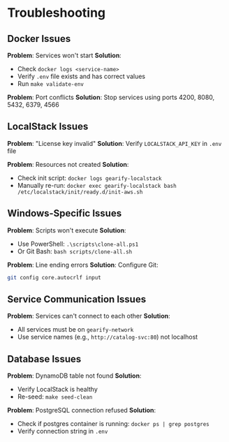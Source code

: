 # Troubleshooting

## Docker Issues

**Problem**: Services won't start
**Solution**:
- Check `docker logs <service-name>`
- Verify `.env` file exists and has correct values
- Run `make validate-env`

**Problem**: Port conflicts
**Solution**: Stop services using ports 4200, 8080, 5432, 6379, 4566

## LocalStack Issues

**Problem**: "License key invalid"
**Solution**: Verify `LOCALSTACK_API_KEY` in `.env` file

**Problem**: Resources not created
**Solution**:
- Check init script: `docker logs gearify-localstack`
- Manually re-run: `docker exec gearify-localstack bash /etc/localstack/init/ready.d/init-aws.sh`

## Windows-Specific Issues

**Problem**: Scripts won't execute
**Solution**:
- Use PowerShell: `.\scripts\clone-all.ps1`
- Or Git Bash: `bash scripts/clone-all.sh`

**Problem**: Line ending errors
**Solution**: Configure Git:
```bash
git config core.autocrlf input
```

## Service Communication Issues

**Problem**: Services can't connect to each other
**Solution**:
- All services must be on `gearify-network`
- Use service names (e.g., `http://catalog-svc:80`) not localhost

## Database Issues

**Problem**: DynamoDB table not found
**Solution**:
- Verify LocalStack is healthy
- Re-seed: `make seed-clean`

**Problem**: PostgreSQL connection refused
**Solution**:
- Check if postgres container is running: `docker ps | grep postgres`
- Verify connection string in `.env`

